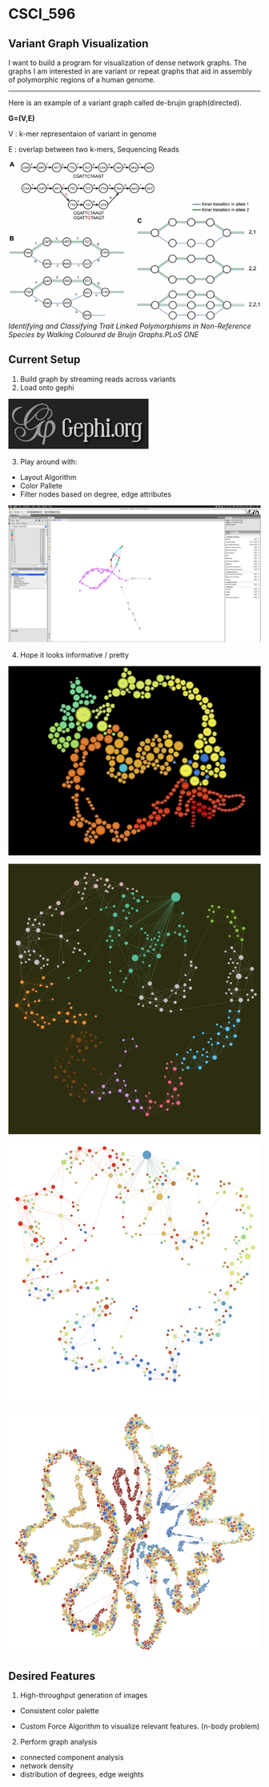 # CSCI_596
## Variant Graph Visualization

I want to build a program for visualization of dense network graphs. The graphs I am interested in are variant or repeat graphs that aid in assembly of polymorphic regions of a human genome.


---

Here is an example of a variant graph called de-brujin graph(directed).

**G=(V,E)**

V : k-mer representaion of variant in genome

E : overlap between two k-mers, Sequencing Reads


![De-brujin Graph](dbg.png)
*Identifying and Classifying Trait Linked Polymorphisms in Non-Reference Species by Walking Coloured de Bruijn Graphs.PLoS ONE*


## Current Setup 
1. Build graph by streaming reads across variants
2. Load onto gephi 

![Gephi](download.png)

3. Play around with:
- Layout Algorithm
- Color Pallete
- Filter nodes based on degree, edge attributes

![UI](gephi_eg.png)

4. Hope it looks informative / pretty

![scr](screenshot_083306.png)

![1](1.png)

![2](2.png)


![3](3.png)

## Desired Features

1. High-throughput generation of images
- Consistent color palette

- Custom Force Algorithm to visualize relevant features. (n-body problem)
2. Perform graph analysis
 - connected component analysis 
 - network density 
 - distribution of degrees, edge weights
 
 
